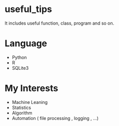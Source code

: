 # useful_tips
It includes useful function, class, program and so on.

# Language
* Python
* R
* SQLite3

# My Interests
* Machine Leaning
* Statistics
* Algorithm
* Automation ( file processing , logging , ...)
